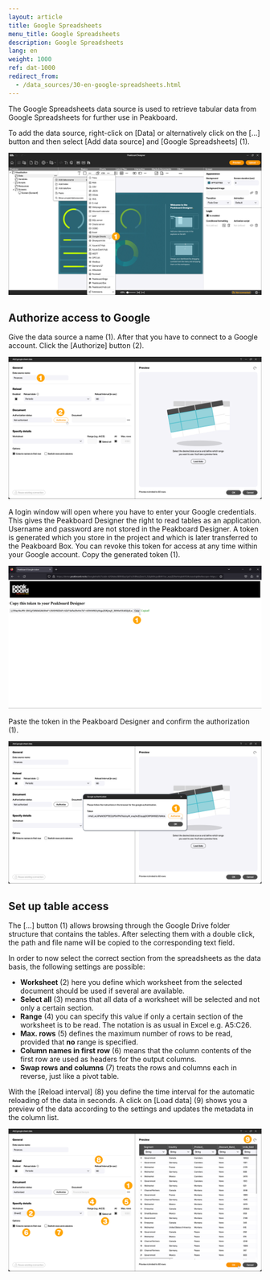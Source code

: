```yaml
---
layout: article
title: Google Spreadsheets
menu_title: Google Spreadsheets
description: Google Spreadsheets
lang: en
weight: 1000
ref: dat-1000
redirect_from:
  - /data_sources/30-en-google-spreadsheets.html
---
```


The Google Spreadsheets data source is used to retrieve tabular data from Google Spreadsheets for further use in Peakboard.

To add the data source, right-click on [Data] or alternatively click on the [...] button and then select [Add data source] and [Google Spreadsheets] (1).

![Add data source](/assets/images/data-sources/google/en_google-01.png)

## Authorize access to Google

Give the data source a name (1). After that you have to connect to a Google account.
Click the [Authorize] button (2).

![Authorize Google](/assets/images/data-sources/google/en_google-02.png)

A login window will open where you have to enter your Google credentials. This gives the Peakboard Designer the right to read tables as an application. Username and password are not stored in the Peakboard Designer. A token is generated which you store in the project and which is later transferred to the Peakboard Box. You can revoke this token for access at any time within your Google account. Copy the generated token (1).

![Copy token](/assets/images/data-sources/google/en_google-03.png)

Paste the token in the Peakboard Designer and confirm the authorization (1).

![Insert token](/assets/images/data-sources/google/en_google-04.png)

## Set up table access

The [...] button (1) allows browsing through the Google Drive folder structure that contains the tables.
After selecting them with a double click, the path and file name will be copied to the corresponding text field.

In order to now select the correct section from the spreadsheets as the data basis, the following settings are possible:

* **Worksheet** (2) here you define which worksheet from the selected document should be used if several are available.
* **Select all** (3) means that all data of a worksheet will be selected and not only a certain section.
* **Range** (4) you can specify this value if only a certain section of the worksheet is to be read. The notation is as usual in Excel e.g. A5:C26.
* **Max. rows** (5) defines the maximum number of rows to be read, provided that **no** range is specified.
* **Column names in first row** (6) means that the column contents of the first row are used as headers for the output columns.
* **Swap rows and columns** (7) treats the rows and columns each in reverse, just like a pivot table.

With the [Reload interval] (8) you define the time interval for the automatic reloading of the data in seconds.
A click on [Load data] (9) shows you a preview of the data according to the settings and updates the metadata in the column list.

![Set up access](/assets/images/data-sources/google/en_google-05.png)
